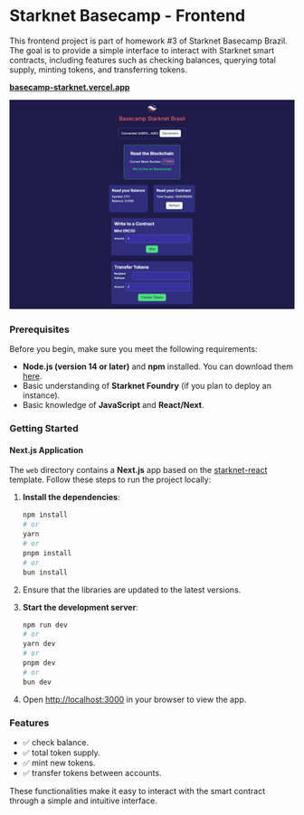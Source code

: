 # Starknet Basecamp - Frontend

This frontend project is part of homework #3 of Starknet Basecamp Brazil. The goal is to provide a simple interface to interact with Starknet smart contracts, including features such as checking balances, querying total supply, minting tokens, and transferring tokens.

**[basecamp-starknet.vercel.app](https://basecamp-starknet.vercel.app/)**

![Starknet Basecamp Frontend](basecamp-starknet.PNG)

### Prerequisites

Before you begin, make sure you meet the following requirements:

- **Node.js (version 14 or later)** and **npm** installed. You can download them [here](https://nodejs.org/en/download/).
- Basic understanding of **Starknet Foundry** (if you plan to deploy an instance).
- Basic knowledge of **JavaScript** and **React/Next**.

### Getting Started

#### Next.js Application

The `web` directory contains a **Next.js** app based on the [starknet-react](https://github.com/apibara/starknet-react) template. Follow these steps to run the project locally:

1. **Install the dependencies**:
    ```bash
    npm install
    # or
    yarn
    # or
    pnpm install
    # or
    bun install
    ```
2. Ensure that the libraries are updated to the latest versions.

3. **Start the development server**:
    ```bash
    npm run dev
    # or
    yarn dev
    # or
    pnpm dev
    # or
    bun dev
    ```
4. Open [http://localhost:3000](http://localhost:3000) in your browser to view the app.

### Features

- ✅ check balance.
- ✅ total token supply.
- ✅ mint new tokens.
- ✅ transfer tokens between accounts.

These functionalities make it easy to interact with the smart contract through a simple and intuitive interface.

